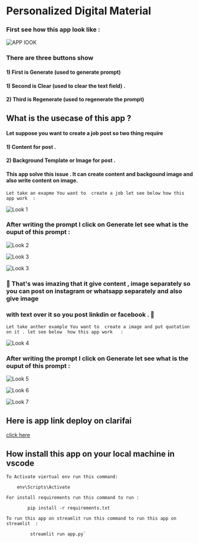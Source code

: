 # Personalized Digital Material 

### First see how this app look like :

![APP lOOK ](https://github.com/MuhammadMudassirRaza12345/personalized_digital_material_app/blob/main/images/p1%20.png)
<!-- ![Google Certification in Python](https://github.com/MuhammadMudassirRaza12345/PYTHON-FOR-BEGINNERS/blob/main/images/google_crash_course_python.png?raw=true) -->


###  There are three buttons show

####  1) First is **Generate** (used to generate prompt)
#### 1) Second is **Clear** (used to clear the text field) .
#### 2) Third is **Regenerate**  (used to regenerate the prompt)
 



## What is the usecase of this app ?

#### Let suppose you want to create a job post so two thing require
#### 1) Content for post .
#### 2) Background Template or Image for post .  
#### This app solve this issue . It can create content and backgound image and also write content on image.

`Let take an exapme You want to  create a job let see below how this app work  :`

![Look 1 ](https://github.com/MuhammadMudassirRaza12345/personalized_digital_material_app/blob/main/images/p2%20.png)

### After writing the prompt I click  on Generate let see what is the ouput of this prompt :

![Look 2 ](https://github.com/MuhammadMudassirRaza12345/personalized_digital_material_app/blob/main/images/p3%20.png)

![Look 3 ](https://github.com/MuhammadMudassirRaza12345/personalized_digital_material_app/blob/main/images/p4%20.png)

![Look 3 ](https://github.com/MuhammadMudassirRaza12345/personalized_digital_material_app/blob/main/images/p5%20.png)

### 🚀 That's was imazing that it give content , image separately so you can post on instagram or whatsapp separately and also give image 
### with text over it so you post linkdin or facebook . 👀


`Let take anther example You want to  create a image and put quotation on it . let see below  how this app work   :`


![Look 4 ](https://github.com/MuhammadMudassirRaza12345/personalized_digital_material_app/blob/main/images/p6%20.png)

### After writing the prompt I click  on Generate let see what is the ouput of this prompt :

![Look 5 ](https://github.com/MuhammadMudassirRaza12345/personalized_digital_material_app/blob/main/images/p7%20.png)

![Look 6 ](https://github.com/MuhammadMudassirRaza12345/personalized_digital_material_app/blob/main/images/p8%20.png)

![Look 7 ](https://github.com/MuhammadMudassirRaza12345/personalized_digital_material_app/blob/main/images/p9%20.png)

## Here is app link deploy on clarifai
[click here](https://clarifai.com/mudassirraza12345/app1/installed_module_versions/personalized_digital_material_app)

## How install this app on your local machine in vscode 

    To Activate viertual env run this command: 
        
        env\Scripts\Activate

    For install requirements run this command to run : 
            
            pip install -r requirements.txt

    To run this app on streamlit run this command to run this app on streamlit  :
    
             streamlit run app.py`
